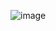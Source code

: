 ![image](https://user-images.githubusercontent.com/68274794/122019391-636c5a80-cdcc-11eb-9676-3cd4a60cbc37.png)
